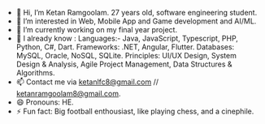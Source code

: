 - 👋 Hi, I’m Ketan Ramgoolam. 27 years old, software engineering student. 
- 👀 I’m interested in Web, Mobile App and Game development and AI/ML.
- 🌱 I’m currently working on my final year project. 
- 💞️ I already know :
Languages:- Java, JavaScript, Typescript, PHP, Python, C#, Dart.
Frameworks: .NET, Angular, Flutter.
Databases: MySQL, Oracle, NoSQL, SQLite.
Principles: UI/UX Design, System Design & Analysis, Agile Project Management, Data Structures & Algorithms.
- 📫 Contact me via ketanlfc8@gmail.com // ketanramgoolam8@gmail.com.
- 😄 Pronouns: HE.
- ⚡ Fun fact: Big football enthousiast, like playing chess, and a cinephile.

<!---
KetanLfc/KetanLfc is a ✨ special ✨ repository because its `README.md` (this file) appears on your GitHub profile.
You can click the Preview link to take a look at your changes.
--->
